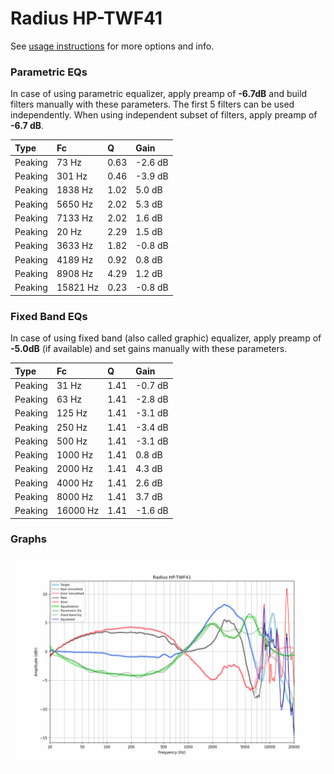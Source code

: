 # Radius HP-TWF41
See [usage instructions](https://github.com/jaakkopasanen/AutoEq#usage) for more options and info.

### Parametric EQs
In case of using parametric equalizer, apply preamp of **-6.7dB** and build filters manually
with these parameters. The first 5 filters can be used independently.
When using independent subset of filters, apply preamp of **-6.7 dB**.

| Type    | Fc       |    Q | Gain    |
|:--------|:---------|:-----|:--------|
| Peaking | 73 Hz    | 0.63 | -2.6 dB |
| Peaking | 301 Hz   | 0.46 | -3.9 dB |
| Peaking | 1838 Hz  | 1.02 | 5.0 dB  |
| Peaking | 5650 Hz  | 2.02 | 5.3 dB  |
| Peaking | 7133 Hz  | 2.02 | 1.6 dB  |
| Peaking | 20 Hz    | 2.29 | 1.5 dB  |
| Peaking | 3633 Hz  | 1.82 | -0.8 dB |
| Peaking | 4189 Hz  | 0.92 | 0.8 dB  |
| Peaking | 8908 Hz  | 4.29 | 1.2 dB  |
| Peaking | 15821 Hz | 0.23 | -0.8 dB |

### Fixed Band EQs
In case of using fixed band (also called graphic) equalizer, apply preamp of **-5.0dB**
(if available) and set gains manually with these parameters.

| Type    | Fc       |    Q | Gain    |
|:--------|:---------|:-----|:--------|
| Peaking | 31 Hz    | 1.41 | -0.7 dB |
| Peaking | 63 Hz    | 1.41 | -2.8 dB |
| Peaking | 125 Hz   | 1.41 | -3.1 dB |
| Peaking | 250 Hz   | 1.41 | -3.4 dB |
| Peaking | 500 Hz   | 1.41 | -3.1 dB |
| Peaking | 1000 Hz  | 1.41 | 0.8 dB  |
| Peaking | 2000 Hz  | 1.41 | 4.3 dB  |
| Peaking | 4000 Hz  | 1.41 | 2.6 dB  |
| Peaking | 8000 Hz  | 1.41 | 3.7 dB  |
| Peaking | 16000 Hz | 1.41 | -1.6 dB |

### Graphs
![](./Radius%20HP-TWF41.png)